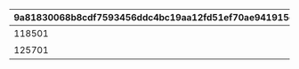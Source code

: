 |9a81830068b8cdf7593456ddc4bc19aa12fd51ef70ae941915cc8d1adcf07c60|e1df6857b7a286b25a78d4aad8c4230238a57300a45f3382f89d9964c56ec9e0|260e0c3370f56144c31548371d7bafde26201bc9c42c69262e7b7a6526011997|30d47ea9d8708171ab7bb74c69a077afa3335796bbca81147a8c0ee1b8a22af7|
| --- | --- | --- | --- |
|118501|10000001|カリンとカリンの机は同時に配置できません。|1|
|125701|10000002|カリンとカリンの机は同時に配置できません。|1|